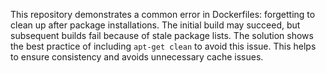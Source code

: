 This repository demonstrates a common error in Dockerfiles: forgetting to clean up after package installations.  The initial build may succeed, but subsequent builds fail because of stale package lists.  The solution shows the best practice of including `apt-get clean` to avoid this issue.  This helps to ensure consistency and avoids unnecessary cache issues.